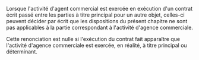 Lorsque l'activité d'agent commercial est exercée en exécution d'un contrat écrit passé entre les parties à titre principal pour un autre objet, celles-ci peuvent décider par écrit que les dispositions du présent chapitre ne sont pas applicables à la partie correspondant à l'activité d'agence commerciale.

Cette renonciation est nulle si l'exécution du contrat fait apparaître que l'activité d'agence commerciale est exercée, en réalité, à titre principal ou déterminant.
